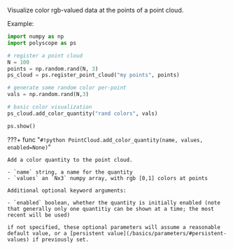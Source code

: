 Visualize color rgb-valued data at the points of a point cloud.

Example:
```python
import numpy as np
import polyscope as ps

# register a point cloud
N = 100
points = np.random.rand(N, 3)
ps_cloud = ps.register_point_cloud("my points", points)

# generate some random color per-point
vals = np.random.rand(N,3)

# basic color visualization
ps_cloud.add_color_quantity("rand colors", vals)

ps.show() 
```

???+ func "`#!python PointCloud.add_color_quantity(name, values, enabled=None)`"

    Add a color quantity to the point cloud.

    - `name` string, a name for the quantity
    - `values` an `Nx3` numpy array, with rgb [0,1] colors at points
    
    Additional optional keyword arguments:

    - `enabled` boolean, whether the quantity is initially enabled (note that generally only one quantitiy can be shown at a time; the most recent will be used)
    
    if not specified, these optional parameters will assume a reasonable default value, or a [persistent value](/basics/parameters/#persistent-values) if previously set.
    

